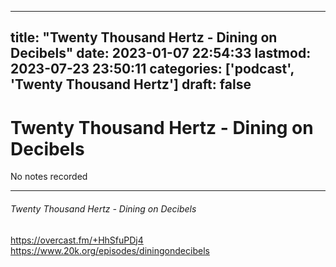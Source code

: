 
---
title: "Twenty Thousand Hertz - Dining on Decibels"
date: 2023-01-07 22:54:33
lastmod: 2023-07-23 23:50:11
categories: ['podcast', 'Twenty Thousand Hertz']
draft: false
---


# Twenty Thousand Hertz - Dining on Decibels

No notes recorded

- - -
###### Twenty Thousand Hertz - Dining on Decibels

https://overcast.fm/+HhSfuPDj4  
https://www.20k.org/episodes/diningondecibels

<!-- #public #podcast #Twenty Thousand Hertz# -->

<!-- {BearID:CD456D23-D080-45B0-B370-7F09612747FB-28016-00002D97D6DC8964} -->
